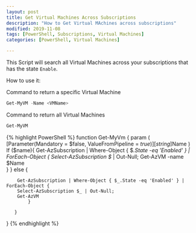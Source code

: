 ```yaml
---
layout: post
title: Get Virtual Machines Across Subscriptions
description: "How to Get Virtual MAchines across subscriptions"
modified: 2019-11-08
tags: [PowerShell, Subscriptions, Virtual Machines]
categories: [PowerShell, Virtual Machines]

---
```


This Script will search all Virtual Machines across your subscriptions that has the state `Enable`.


How to use it:

Command to return a specific Virtual Machine

``` Powershell
Get-MyVM -Name <VMName>
```

Command to return all Virtual Machines

``` Powershell
Get-MyVM
```

{% highlight PowerShell %}
function Get-MyVm {
    param (
        [Parameter(Mandatory = $false, ValueFromPipeline = $true)]
        [string]$Name
    )      
        If ($name){
        Get-AzSubscription | Where-Object { $_.State -eq 'Enabled' } | ForEach-Object {
        Select-AzSubscription $_ | Out-Null;
        Get-AzVM -name $Name         
                } }
        else {
        
        Get-AzSubscription | Where-Object { $_.State -eq 'Enabled' } | ForEach-Object {
        Select-AzSubscription $_ | Out-Null;
        Get-AzVM 
            }
      
       }
}
{% endhighlight %}